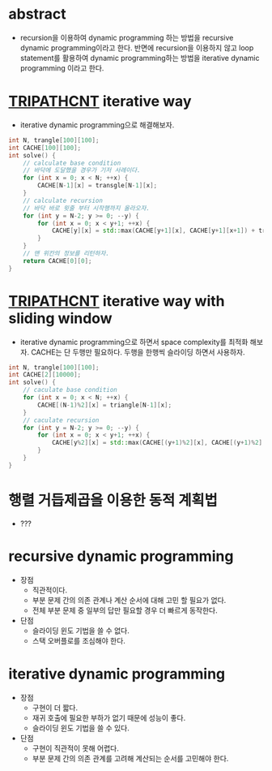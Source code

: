 # abstract

- recursion을 이용하여 dynamic programming 하는 방법을 recursive
  dynamic programming이라고 한다.  반면에 recursion을 이용하지 않고
  loop statement를 활용하여 dynamic programming하는 방법을 iterative
  dynamic programming 이라고 한다.
  
# [TRIPATHCNT](https://algospot.com/judge/problem/read/TRIPATHCNT) iterative way

- iterative dynamic programming으로 해결해보자.

```cpp
int N, trangle[100][100];
int CACHE[100][100];
int solve() {
    // calculate base condition
    // 바닥에 도달했을 경우가 기저 사례이다.
    for (int x = 0; x < N; ++x) {
        CACHE[N-1][x] = transgle[N-1][x];
    }
    // calculate recursion
    // 바닥 바로 윗줄 부터 시작행까지 올라오자.
    for (int y = N-2; y >= 0; --y) {
        for (int x = 0; x < y+1; ++x) {
            CACHE[y][x] = std::max(CACHE[y+1][x], CACHE[y+1][x+1]) + triangle[y][x];
        }
    }
    // 맨 위칸의 정보를 리턴하자.
    return CACHE[0][0];
}
```

# [TRIPATHCNT](https://algospot.com/judge/problem/read/TRIPATHCNT) iterative way with sliding window

- iterative dynamic programming으로 하면서 space complexity를 최적화
  해보자. CACHE는 단 두행만 필요하다. 두행을 한행씩 슬라이딩 하면서 사용하자.
  
```cpp
int N, trangle[100][100];
int CACHE[2][10000];
int solve() {
    // caculate base condition
    for (int x = 0; x < N; ++x) {
        CACHE[(N-1)%2][x] = triangle[N-1][x];
    }
    // caculate recursion
    for (int y = N-2; y >= 0; --y) {
        for (int x = 0; x < y+1; ++x) {
            CACHE[y%2][x] = std::max(CACHE[(y+1)%2][x], CACHE[(y+1)%2][x+1]) + triangle[y][x];
        }
    }
}
```

# 행렬 거듭제곱을 이용한 동적 계획법

- ???

# recursive dynamic programming

- 장점
  - 직관적이다.
  - 부분 문제 간의 의존 관계나 계산 순서에 대해 고민 할 필요가 없다.
  - 전체 부분 문제 중 일부의 답만 필요할 경우 더 빠르게 동작한다.
- 단점
  - 슬라이딩 윈도 기법을 쓸 수 없다.
  - 스택 오버플로를 조심해야 한다.

# iterative dynamic programming

- 장점
  - 구현이 더 짧다.
  - 재귀 호출에 필요한 부하가 없기 때문에 성능이 좋다.
  - 슬라이딩 윈도 기법을 쓸 수 있다.
- 단점
  - 구현이 직관적이 못해 어렵다.
  - 부분 문제 간의 의존 관계를 고려해 계산되는 순서를 고민해야 한다.
